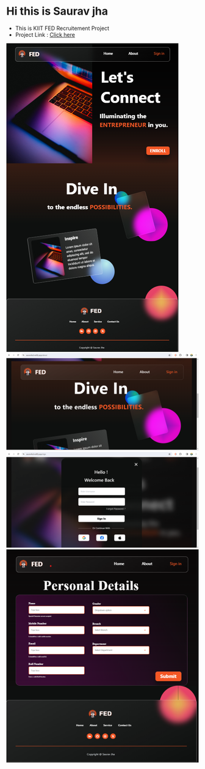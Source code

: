 # Hi this is Saurav jha
- This is KIIT FED Recruitement Project  
- Project Link : <a href="https://sauravfed.netlify.app/"> Click here </a>



![Zoomed OUT Image](image.png)
![Hero section](image-1.png)
![sign In Section](image-2.png)
![personal Details](image-3.png)

